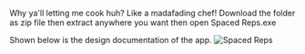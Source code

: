 Why ya'll letting me cook huh? Like a madafading chef!
Download the folder as zip file then extract anywhere you want then open Spaced Reps.exe


Shown below is the design documentation of the app.
![Spaced Reps](https://github.com/linuxlaber/Spaced-Reps/assets/170599771/d73e85ae-2868-47cf-abe5-325ed9990ecf)
